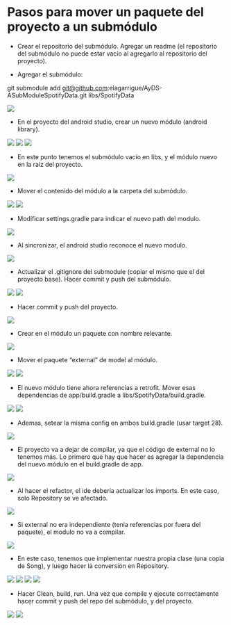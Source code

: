 # Pasos para mover un paquete del proyecto a un submódulo

- Crear el repositorio del submódulo. Agregar un readme (el repositorio del submódulo no puede estar vacío al agregarlo al repositorio del proyecto).

- Agregar el submódulo:

git submodule add git@github.com:elagarrigue/AyDS-ASubModuleSpotifyData.git libs/SpotifyData

![](docs/screenshots/01.png)

- En el proyecto del android studio, crear un nuevo módulo (android library).

![](docs/screenshots/02.png)
![](docs/screenshots/03.png)
![](docs/screenshots/04.png)

- En este punto tenemos el submódulo vacío en libs, y el módulo nuevo en la raíz del proyecto.

![](docs/screenshots/05.png)

- Mover el contenido del módulo a la carpeta del submódulo.

![](docs/screenshots/06.png)
![](docs/screenshots/07.png)

- Modificar settings.gradle para indicar el nuevo path del modulo.

![](docs/screenshots/08.png)

- Al sincronizar, el android studio reconoce el nuevo modulo.

![](docs/screenshots/09.png)

- Actualizar el .gitignore del submodule (copiar el mismo que el del proyecto base). Hacer commit y push del submódulo.

![](docs/screenshots/10.png)
![](docs/screenshots/11.png)

- Hacer commit y push del proyecto.

![](docs/screenshots/12.png)

- Crear en el módulo un paquete con nombre relevante.

![](docs/screenshots/13.png)

- Mover el paquete “external” de model al módulo.

![](docs/screenshots/14.png)
![](docs/screenshots/15.png)

- El nuevo módulo tiene ahora referencias a retrofit. Mover esas dependencias de app/build.gradle a libs/SpotifyData/build.gradle.

![](docs/screenshots/16.png)
![](docs/screenshots/17.png)

- Ademas, setear la misma config en ambos build.gradle (usar target 28). 

![](docs/screenshots/18.png)

- El proyecto va a dejar de compilar, ya que el código de external no lo tenemos más. Lo primero que hay que hacer es agregar la dependencia del nuevo módulo en el build.gradle de app.

![](docs/screenshots/19.png)

- Al hacer el refactor, el ide debería actualizar los imports. En este caso, solo Repository se ve afectado.

![](docs/screenshots/20.png)

- Si external no era independiente (tenia referencias por fuera del paquete), el modulo no va a compilar. 

![](docs/screenshots/21.png)

- En este caso, tenemos que implementar nuestra propia clase (una copia de Song), y luego hacer la conversión en Repository.

![](docs/screenshots/22.png)
![](docs/screenshots/23.png)
![](docs/screenshots/24.png)
![](docs/screenshots/25.png)

- Hacer Clean, build, run. Una vez que compile y ejecute correctamente hacer commit y push del repo del submódulo, y del proyecto. 

![](docs/screenshots/26.png)
![](docs/screenshots/27.png)